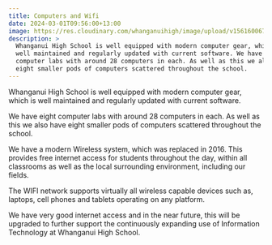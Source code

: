 ```yaml
---
title: Computers and Wifi
date: 2024-03-01T09:56:00+13:00
image: https://res.cloudinary.com/whanganuihigh/image/upload/v1561600674/facilities/Wifi_-_combined.jpg
description: >
  Whanganui High School is well equipped with modern computer gear, which is
  well maintained and regularly updated with current software. We have eight
  computer labs with around 28 computers in each. As well as this we also have
  eight smaller pods of computers scattered throughout the school.
---
```

Whanganui High School is well equipped with modern computer gear, which is well maintained and regularly updated with current software.

We have eight computer labs with around 28 computers in each. As well as this we also have eight smaller pods of computers scattered throughout the school.

We have a modern Wireless system, which was replaced in 2016. This provides free internet access for students throughout the day, within all classrooms as well as the local surrounding environment, including our fields.

The WIFI network supports virtually all wireless capable devices such as, laptops, cell phones and tablets operating on any platform.

We have very good internet access and in the near future, this will be upgraded to further support the continuously expanding use of Information Technology at Whanganui High School.

